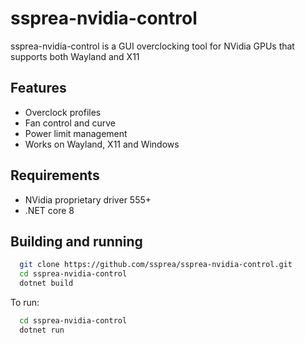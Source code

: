 
# ssprea-nvidia-control


ssprea-nvidia-control is a GUI overclocking tool for NVidia GPUs that supports both Wayland and X11


## Features

- Overclock profiles
- Fan control and curve
- Power limit management
- Works on Wayland, X11 and Windows


## Requirements

- NVidia proprietary driver 555+
- .NET core 8

## Building and running



```bash
  git clone https://github.com/ssprea/ssprea-nvidia-control.git
  cd ssprea-nvidia-control
  dotnet build
```

To run:

```bash
  cd ssprea-nvidia-control
  dotnet run
```

